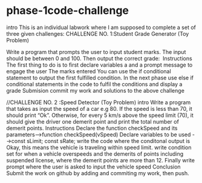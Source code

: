 # phase-1code-challenge

intro
This is an individual labwork where I am supposed to complete a set of three given challenges:
CHALLENGE NO. 1:Student Grade Generator (Toy Problem)

Write a program that prompts the user to input student marks. The input should be between 0 and 100. Then output the correct grade: 
Instructions
The first thing to do is to first declare variables a and a prompt message to engage the user
The marks entered
You can use the if conditional statement to output the first fulfilled condition.
In the next phase use else if conditional statements in the code to fulfil the conditions and display a grade
Submision
commit my work and solutions to the above challenge

//CHALLENGE NO. 2 :Speed Detector (Toy Problem)
intro
Write a program that takes as input the speed of a car e.g 80. If the speed is less than 70, it should print “Ok”. Otherwise, for every 5 km/s above the speed limit (70), it should give the driver one demerit point and print the total number of demerit points.
Instructions
Declare the function checkSpeed and its parameters-->function checkSpeed(vSpeed)
Declare variables to be used -->const sLimit; const sRate;
write the code where the conditonal output is Okay, this means the vehicle is traveling within speed limit.
write condition set for when a vehicle overspeeds and the demerits of points including suspended license, where the demerit points are more than 12.
Finally write prompt where the user is asked to input the vehicle speed
Conclusion 
Submit the work on github by adding and commiting my work, then push.




